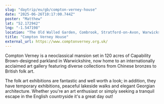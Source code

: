```yaml
---
slug: "daytrip/eu/gb/compton-verney-house"
date: "2025-06-26T10:17:00.744Z"
poster: "Matthew"
lat: "52.172942"
lng: "-1.547198"
location: "The Old Walled Garden, Combrook, Stratford-on-Avon, Warwickshire, England, CV35 9HZ, United Kingdom"
title: "Compton Verney House"
external_url: https://www.comptonverney.org.uk/
---
```

Compton Verney is a neoclassical mansion set in 120 acres of Capability Brown-designed parkland in Warwickshire, now home to an internationally acclaimed art gallery featuring diverse collections from Chinese bronzes to British folk art.

The folk art exhibitions are fantastic and well worth a look; in addition, they have temporary exhibitions, peaceful lakeside walks and elegant Georgian architecture. Whether you're an art enthusiast or simply seeking a tranquil escape in the English countryside it's a great day out!